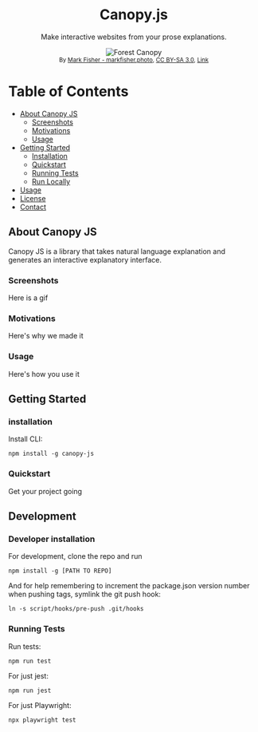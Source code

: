 <div align="center">
<h1>Canopy.js</h1>
<p> Make interactive websites from your prose explanations. </p>
<img src="https://upload.wikimedia.org/wikipedia/commons/thumb/e/ef/JigsawCanopy.jpg/2560px-JigsawCanopy.jpg" alt="Forest Canopy" width="auto" height="auto" /><br>
<sub>By <a rel="nofollow" class="external text" href="https://markfisher.photo">Mark Fisher - markfisher.photo</a>, <a href="https://creativecommons.org/licenses/by-sa/3.0" title="Creative Commons Attribution-Share Alike 3.0">CC BY-SA 3.0</a>, <a href="https://commons.wikimedia.org/w/index.php?curid=18189052">Link</a></sub>
</div>

# Table of Contents

- [About Canopy JS](#about-canopy-js)
  * [Screenshots](#screenshots)
  * [Motivations](#motivations)
  * [Usage](#usage)
- [Getting Started](#getting-started)
  * [Installation](#installation)
  * [Quickstart](#quickstart)
  * [Running Tests](#running-tests)
  * [Run Locally](#running-run-locally)
- [Usage](#usage)
- [License](#license)
- [Contact](#contact)

## About Canopy JS

Canopy JS is a library that takes natural language explanation and generates an interactive explanatory interface.

### Screenshots

Here is a gif

### Motivations

Here's why we made it

### Usage

Here's how you use it

## Getting Started

### installation

Install CLI:

```
npm install -g canopy-js
```

### Quickstart

Get your project going

## Development

### Developer installation

For development, clone the repo and run

```
npm install -g [PATH TO REPO]
```

And for help remembering to increment the package.json version number when pushing tags, symlink the git push hook:
```
ln -s script/hooks/pre-push .git/hooks
```

### Running Tests

Run tests:
```
npm run test
```

For just jest:

```
npm run jest
```

For just Playwright:
```
npx playwright test
```
